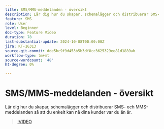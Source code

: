 ```yaml
---
title: SMS/MMS-meddelanden - översikt
description: Lär dig hur du skapar, schemalägger och distribuerar SMS- och MMS-meddelanden så att du enkelt kan nå dina kunder var du än är.
feature: SMS
role: User
level: Beginner
doc-type: Feature Video
duration: 78
last-substantial-update: 2024-10-08T00:00:00Z
jira: KT-16313
source-git-commit: dde5bc9f9d453b5b3df8cc3625329ee81d1889ab
workflow-type: tm+mt
source-wordcount: '48'
ht-degree: 0%

---
```



# SMS/MMS-meddelanden - översikt

Lär dig hur du skapar, schemalägger och distribuerar SMS- och MMS-meddelanden så att du enkelt kan nå dina kunder var du än är.

>[!VIDEO](https://video.tv.adobe.com/v/3432680/?learn=on)
